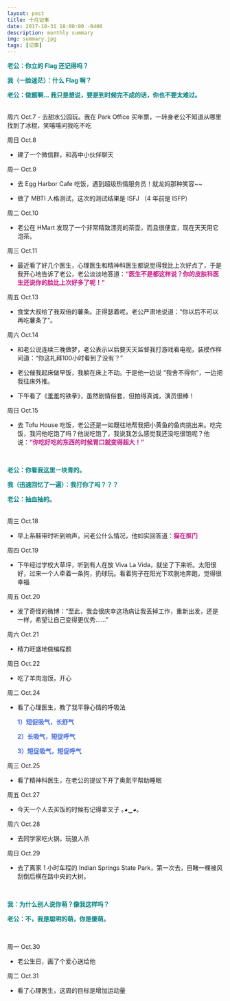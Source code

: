 ```yaml
---
layout: post
title: 十月记事
date: 2017-10-31 18:00:00 -0400
description: monthly summary
img: summary.jpg
tags: [记事]
---
```




<span style="color:teal">**老公：你立的 Flag 还记得吗？**</span>

<span style="color:teal">**我（一脸迷茫）：什么 Flag 啊？**</span>

<span style="color:teal">**老公：做题啊... 我只是想说，要是到时候完不成的话，你也不要太难过。**</span>



<br>
周六 Oct.7
- 去甜水公园玩。我在 Park Office 买年票，一转身老公不知道从哪里找到了冰棍，笑嘻嘻问我吃不吃

周日 Oct.8

- 建了一个微信群，和高中小伙伴聊天

周一 Oct.9
- 去 Egg Harbor Cafe 吃饭，遇到超级热情服务员！就龙妈那种笑容~~

- 做了 MBTI 人格测试，这次的测试结果是 ISFJ （4 年前是 ISFP）


周二 Oct.10

- 老公在 HMart 发现了一个非常精致漂亮的茶壶，而且很便宜，现在天天用它泡茶。

周三 Oct.11
- 最近看了好几个医生，心理医生和精神科医生都说觉得我比上次好点了，于是我开心地告诉了老公，老公淡淡地答道：<span style="color:MediumVioletRed">**“医生不是都这样说？你的皮肤科医生还说你的脸比上次好多了呢！”**</span> 

周五 Oct.13
- 食堂大叔给了我双倍的薯条。正得瑟着呢，老公严肃地说道：“你以后不可以再吃薯条了”。

周六 Oct.14
- 和老公说连续三晚做梦，老公表示以后要天天监督我打游戏看电视，装模作样问道：“你这礼拜100小时看到了没有？”

- 老公催我起床做早饭，我躺在床上不动。于是他一边说 “我舍不得你”，一边把我往床外推。

- 下午看了《羞羞的铁拳》，虽然剧情俗套，但拍得真诚，演员很棒！

周日 Oct.15
- 去 Tofu House 吃饭，老公还是一如既往地帮我把小黄鱼的鱼肉挑出来。吃完饭，我问他吃饱了吗？他说吃饱了，我说我怎么感觉我还没吃很饱呢？他说：<span style="color:MediumVioletRed">**“你吃好吃的东西的时候胃口就变得超大！”**</span> 





<br>

<span style="color:Teal">**老公：你看我这里一块青的。**</span>

<span style="color:Teal">**我（迅速回忆了一遍）：我打你了吗？？？**</span>

<span style="color:Teal">**老公：抽血抽的。**</span>




<br>
周三 Oct.18

- 早上系鞋带时听到响声，问老公什么情况，他如实回答道：<span style="color:MediumVioletRed">**猫在抠门**</span>

周四 Oct.19

- 下午经过学校大草坪，听到有人在放 Viva La Vida，就坐了下来听。太阳很好，过来一个人牵着一条狗，扔球玩。看着狗子在阳光下欢脱地奔跑，觉得很幸福

周五 Oct.20

- 发了奇怪的微博：“至此，我会很庆幸这场病让我丢掉工作，重新出发，还是一样，希望让自己变得更优秀…...”


周六 Oct.21
- 精力旺盛地做编程题

周日 Oct.22
- 吃了羊肉泡馍，开心

周二 Oct.24

- 看了心理医生，教了我平静心情的呼吸法

  <span style="color:RoyalBlue"> **1）短促吸气，长舒气**</span>

  <span style="color:RoyalBlue">**2）长吸气，短促呼气**</span>

  <span style="color:RoyalBlue">**3）短促吸气，短促呼气**</span>

周三 Oct.25

- 看了精神科医生，在老公的提议下开了奥氮平帮助睡眠

周五 Oct.27

- 今天一个人去买饭的时候有记得拿叉子 ｡◕‿◕｡

周六 Oct.28

- 去同学家吃火锅，玩狼人杀

周日 Oct.29

- 去了离家 1 小时车程的 Indian Springs State Park，第一次去，目睹一棵被风刮倒后横在路中央的大树。




<br>

<span style="color:Teal">**我：为什么别人说你萌？像我这样吗？**</span>

<span style="color:Teal">**老公：不，我是聪明的萌，你是傻萌。**</span>



<br>

周一 Oct.30

- 老公生日，画了个爱心送给他 

周二 Oct.31

- 看了心理医生，这周的目标是增加运动量

